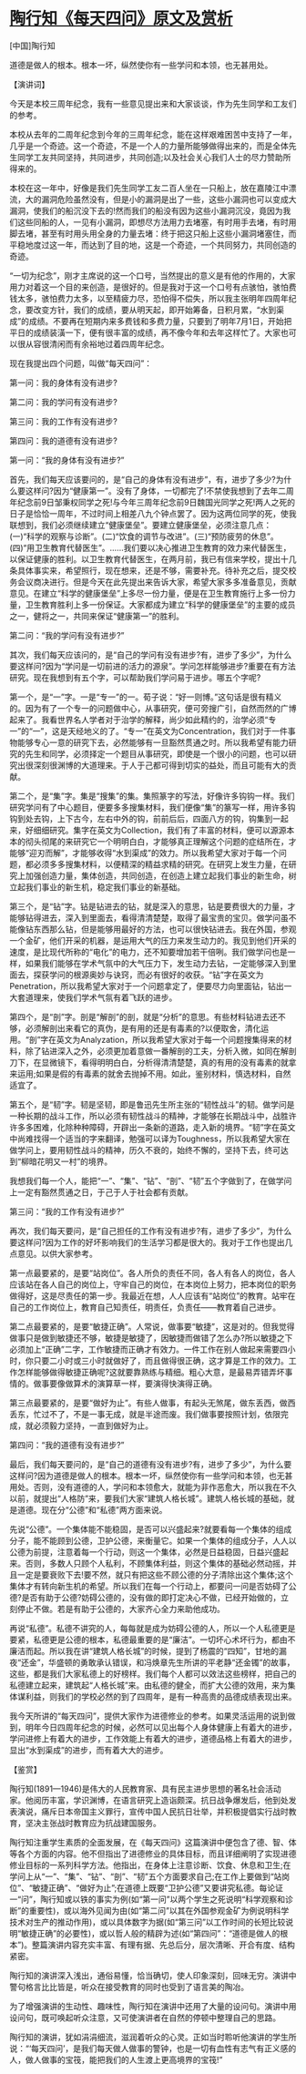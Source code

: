 # [陶行知《每天四问》原文及赏析](https://www.vrrw.net/wx/14600.html)

[中国]陶行知

道德是做人的根本。根本一坏，纵然使你有一些学问和本领，也无甚用处。

【演讲词】

今天是本校三周年纪念，我有一些意见提出来和大家谈谈，作为先生同学和工友们的参考。

本校从去年的二周年纪念到今年的三周年纪念，能在这样艰难困苦中支持了一年，几乎是一个奇迹。这一个奇迹，不是一个人的力量所能够做得出来的，而是全体先生同学工友共同坚持，共同进步，共同创造;以及社会关心我们人士的尽力赞助所得来的。

本校在这一年中，好像是我们先生同学工友二百人坐在一只船上，放在嘉陵江中漂流，大的漏洞危险虽然没有，但是小的漏洞是出了一些，这些小漏洞也可以变成大漏洞，使我们的船沉没下去的!然而我们的船没有因为这些小漏洞沉没，竟因为我们这些同船的人，一见有小漏洞，即想尽方法用力去堵塞，有时用手去堵，有时用脚去堵，甚至有时用头用全身的力量去堵：终于把这只船上这些小漏洞堵塞住，而平稳地度过这一年，而达到了目的地，这是一个奇迹，一个共同努力，共同创造的奇迹。

“一切为纪念”，刚才主席说的这一个口号，当然提出的意义是有他的作用的，大家用力对着这一个目的来创造，是很好的。但是我对于这一个口号有点骇怕，骇怕费钱太多，骇怕费力太多，以至精疲力尽，恐怕得不偿失，所以我主张明年四周年纪念，要改变方针，我们的成绩，要从明天起，即开始筹备，日积月累，“水到渠成”的成绩。不要再在短期内来多费钱和多费力量，只要到了明年7月1日，开始把平日的成绩装潢一下，便有很丰富的成绩，再不像今年和去年这样忙了。大家也可以很从容很清闲而有余裕地过着四周年纪念。



现在我提出四个问题，叫做“每天四问”：

第一问：我的身体有没有进步?

第二问：我的学问有没有进步?

第三问：我的工作有没有进步?

第四问：我的道德有没有进步?

第一问：“我的身体有没有进步?”

首先，我们每天应该要问的，是“自己的身体有没有进步”，有，进步了多少?为什么要这样问?因为“健康第一”。没有了身体，一切都完了!不禁使我想到了去年二周年纪念前9日邹秉权同学之死!与今年三周年纪念前9日魏国光同学之死!两人之死的日子是恰恰一周年，不过时间上相差八九个钟点罢了。因为这两位同学的死，使我联想到，我们必须继续建立“健康堡垒”。要建立健康堡垒，必须注意几点：(一)“科学的观察与诊断”。(二)“饮食的调节与改进”。(三)“预防疲劳的休息”。(四)“用卫生教育代替医生”。……我们要以决心推进卫生教育的效力来代替医生，以保证健康的胜利。以卫生教育代替医生，在两月前，我已有信来学校，提出十几条具体事实来，希望照行，现在想来，还是不够，需要补充。待补充之后，提交校务会议商决进行。但是今天在此先提出来告诉大家，希望大家多多准备意见，贡献意见。在建立“科学的健康堡垒”上多尽一份力量，便是在卫生教育施行上多一份力量，卫生教育胜利上多一份保证。大家都成为建立“科学的健康堡垒”的主要的成员之一，健将之一，共同来保证“健康第一”的胜利。

第二问：“我的学问有没有进步?”

其次，我们每天应该问的，是“自己的学问有没有进步?有，进步了多少”，为什么要这样问?因为“学问是一切前进的活力的源泉”。学问怎样能够进步?重要在有方法研究。现在我想到有五个字，可以帮助我们学问易于进步。哪五个字呢?

第一个，是“一”字。一是“专一”的一。荀子说：“好一则博。”这句话是很有精义的。因为有了一个专一的问题做中心，从事研究，便可旁搜广引，自然而然的广博起来了。我看世界名人学者对于治学的解释，尚少如此精约的，治学必须“专一”的“一”，这是天经地义的了。“专一”在英文为Concentration，我们对于一件事物能够专心一意的研究下去，必然能够有一旦豁然贯通之时。所以我希望有能力研究的先生和同学，必须择定一个题目从事研究，即使是一个很小的问题，也可以研究出很深刻很渊博的大道理来。于人于己都可得到切实的益处，而且可能有大的贡献。

第二个，是“集”字。集是“搜集”的集。集照篆字的写法，好像许多钩钩一样。我们研究学问有了中心题目，便要多多搜集材料，我们便像“集”的篆写一样，用许多钩钩到处去钩，上下古今，左右中外的钩，前前后后，四面八方的钩，钩集到一起来，好细细研究。集字在英文为Collection，我们有了丰富的材料，便可以源源本本的彻头彻尾的来研究它一个明明白白，才能够真正理解这个问题的症结所在，才能够“迎刃而解”，才能够收得“水到渠成”的效力。所以我希望大家对于每一个问题，都必须多多搜集材料，以便精深的精益求精的研究。在研究上发生力量，在研究上加强创造力量，集体创造，共同创造，在创造上建立起我们事业的新生命，树立起我们事业的新生机，稳定我们事业的新基础。

第三个，是“钻”字。钻是钻进去的钻，就是深入的意思，钻是要费很大的力量，才能够钻得进去，深入到里面去，看得清清楚楚，取得了最宝贵的宝贝。做学问虽不能像钻东西那么钻，但是能够用最好的方法，也可以很快钻进去。我在外国，参观一个金矿，他们开采的机器，是运用大气的压力来发生动力的。我见到他们开采的速度，是比现代所称的“电化”的电力，还不知要增加若干倍咧。我们做学问也是一样，如果我们能够在学术气氛中的大气压力下，发生动力去钻，一定能够深入到里面去，探获学问的根源奥妙与诀窍，而必有很好的收获。“钻”字在英文为Penetration，所以我希望大家对于一个问题拿定了，便要尽力向里面钻，钻出一大套道理来，使我们学术气氛有着飞跃的进步。

第四个，是“剖”字。剖是“解剖”的剖，就是“分析”的意思。有些材料钻进去还不够，必须解剖出来看它的真伪，是有用的还是有毒素的?以便取舍，清化运用。“剖”字在英文为Analyzation，所以我希望大家对于每一个问题搜集得来的材料，除了钻进深入之外，必须更加着意做一番解剖的工夫，分析入微，如同在解剖刀下，在显微镜下，看得明明白白，分析得清清楚楚，真的有用的没有毒素的就拿来运用;如果是假的有毒素的就舍去抛掉不用。如此，鉴别材料，慎选材料，自然适宜了。

第五个，是“韧”字。韧是坚韧，即是鲁迅先生所主张的“韧性战斗”的韧。做学问是一种长期的战斗工作，所以必须有韧性战斗的精神，才能够在长期战斗中，战胜许许多多困难，化除种种障碍，开辟出一条新的道路，走入新的境界。“韧”字在英文中尚难找得一个适当的字来翻译，勉强可以译为Toughness，所以我希望大家在做学问上，要用韧性战斗的精神，历久不衰的，始终不懈的，坚持下去，终可达到“柳暗花明又一村”的境界。

我想我们每一个人，能把“一”、“集”、“钻”、“剖”、“韧”五个字做到了，在做学问上一定有豁然贯通之日，于己于人于社会都有贡献。

第三问：“我的工作有没有进步?”

再次，我们每天要问，是“自己担任的工作有没有进步?有，进步了多少”，为什么要这样问?因为工作的好坏影响我们的生活学习都是很大的。我对于工作也提出几点意见。以供大家参考。

第一点最要紧的，是要“站岗位”。各人所负的责任不同，各人有各人的岗位，各人应该站在各人自己的岗位上，守牢自己的岗位，在本岗位上努力，把本岗位的职务做得好，这是尽责任的第一步。我最近在想，人人应该有“站岗位”的教育。站牢在自己的工作岗位上，教育自己知责任，明责任，负责任——教育着自己进步。

第二点最要紧的，是要“敏捷正确”。人常说，做事要“敏捷”，这是对的。但我觉得做事只是做到敏捷还不够，敏捷是敏捷了，因敏捷而做错了怎么办?所以敏捷之下必须加上“正确”二字，工作敏捷而正确才有效力。一件工作在别人做起来需要四小时，你只要二小时或三小时就做好了，而且做得很正确，这才算是工作的效力。工作怎样能够做得敏捷正确呢?这就要靠熟练与精细。粗心大意，是最易弄错弄坏事情的。做事要像做算术的演算草一样，要演得快演得正确。

第三点最要紧的，是要“做好为止”。有些人做事，有起头无煞尾，做东丢西，做西丢东，忙过不了，不是一事无成，就是半途而废。我们做事要按照计划，依限完成，就必须毅力坚持，一直到做好为止。

第四问：“我的道德有没有进步?”

最后，我们每天要问的，是“自己的道德有没有进步?有，进步了多少”，为什么要这样问?因为道德是做人的根本。根本一坏，纵然使你有一些学问和本领，也无甚用处。否则，没有道德的人，学问和本领愈大，就能为非作恶愈大，所以我在不久以前，就提出“人格防”来，要我们大家“建筑人格长城”。建筑人格长城的基础，就是道德。现在分“公德”和“私德”两方面来说。

先说“公德”。一个集体能不能稳固，是否可以兴盛起来?就要看每一个集体的组成分子，能不能顾到公德，卫护公德，来衡量它。如果一个集体的组成分子，人人以公德为前提，注意着每一个行动，则这一个集体，必然是日益稳固，日益兴盛起来。否则，多数人只顾个人私利，不顾集体利益，则这个集体的基础必然动摇，并且一定是要衰败下去!要不然，就只有把这些不顾公德的分子清除出这个集体;这个集体才有转向新生机的希望。所以我们在每一个行动上，都要问一问是否妨碍了公德?是否有助于公德?妨碍公德的，没有做的即打定决心不做，已经开始做的，立刻停止不做。若是有助于公德的，大家齐心全力来助他成功。

再说“私德”。私德不讲究的人，每每就是成为妨碍公德的人，所以一个人私德更是要紧，私德更是公德的根本，私德最重要的是“廉洁”。一切坏心术坏行为，都由不廉洁而起。所以我在讲“建筑人格长城”的时候，提到了杨震的“四知”，甘地的漏夜“还金”，华盛顿的勇敢承认错误，和冯焕章先生所讲的平老静“还金镯”的故事，这些，都是我们大家私德上的好榜样。我们每个人都可以效法这些榜样，把自己的私德建立起来，建筑起“人格长城”来。由私德的健全，而扩大公德的效用，来为集体谋利益，则我们的学校必然的到了四周年，是有一种高贵的品德成绩表现出来。

我今天所讲的“每天四问”，提供大家作为进德修业的参考。如果灵活运用的说到做到，明年今日四周年纪念的时候，必然可以见出每个人身体健康上有着大的进步，学问进修上有着大的进步，工作效能上有着大的进步，道德品格上有着大的进步，显出“水到渠成”的进步，而有着大大的进步。

【鉴赏】

陶行知(1891—1946)是伟大的人民教育家、具有民主进步思想的著名社会活动家。他阅历丰富，学识渊博，在语言研究上造诣颇深。抗日战争爆发后，他到处发表演说，痛斥日本帝国主义罪行，宣传中国人民抗日壮举，并积极提倡实行战时教育，坚决主张战时教育应为抗战建国服务。

陶行知注重学生素质的全面发展，在《每天四问》这篇演讲中便包含了德、智、体等各个方面的内容。他不但指出了进德修业的具体目标，而且详细阐明了实现进德修业目标的一系列科学方法。他指出，在身体上注意诊断、饮食、休息和卫生;在学问上从“一”、“集”、“钻”、“剖”、“韧”五个方面要求自己;在工作上要做到“站岗位”、“敏捷正确”、“做好为止”;在道德上既要“卫护公德”又要讲究私德。每论证一“问”，陶行知或以铁的事实为例(如“第一问”以两个学生之死说明“科学观察和诊断”的重要性)，或以海外见闻为由(如“第二问”以其在外国参观金矿为例说明科学技术对生产的推动作用)，或以具体数字为据(如“第三问”以工作时间的长短比较说明“敏捷正确”的必要性)，或以哲人般的精辟为述(如“第四问”：“道德是做人的根本”)。整篇演讲内容充实丰富、有理有据、先总后分，层次清晰、开合有度、结构紧密。

陶行知的演讲深入浅出，通俗易懂，恰当确切，使人印象深刻，回味无穷。演讲中警句格言比比皆是，听众在接受教育的同时也受到了语言美的陶冶。

为了增强演讲的生动性、趣味性，陶行知在演讲中还用了大量的设问句。演讲中用设问句，既可唤起听众注意，又可使演讲者在自然的停顿中整理自己的思路。

陶行知的演讲，犹如涓涓细流，滋润着听众的心灵。正如当时聆听他演讲的学生所说：“‘每天四问’，是我们每天做人做事的警钟，也是一切有血性有志气有正义感的人，做人做事的宝筏，能把我们的人生渡上更高境界的宝筏!”

